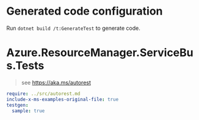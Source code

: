 # Generated code configuration

Run `dotnet build /t:GenerateTest` to generate code.

# Azure.ResourceManager.ServiceBus.Tests

> see https://aka.ms/autorest
``` yaml
require: ../src/autorest.md
include-x-ms-examples-original-file: true
testgen:
  sample: true
```